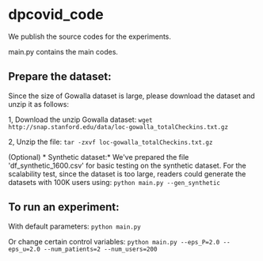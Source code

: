 # dpcovid_code

We publish the source codes for the experiments.

main.py contains the main codes. 

## Prepare the dataset:

Since the size of Gowalla dataset is large, please download the dataset and unzip it as follows:

1, Download the unzip Gowalla dataset:
`wget http://snap.stanford.edu/data/loc-gowalla_totalCheckins.txt.gz`

2, Unzip the file:
`tar -zxvf loc-gowalla_totalCheckins.txt.gz`

(Optional) * Synthetic dataset:*
We've prepared the file 'df_synthetic_1600.csv' for basic testing on the synthetic dataset. For the scalability test, since the dataset is too large, readers could generate the datasets with 100K users using:
`python main.py --gen_synthetic`

## To run an experiment:

With default parameters:
`python main.py`

Or change certain control variables:
`python main.py --eps_P=2.0 --eps_u=2.0 --num_patients=2 --num_users=200`
